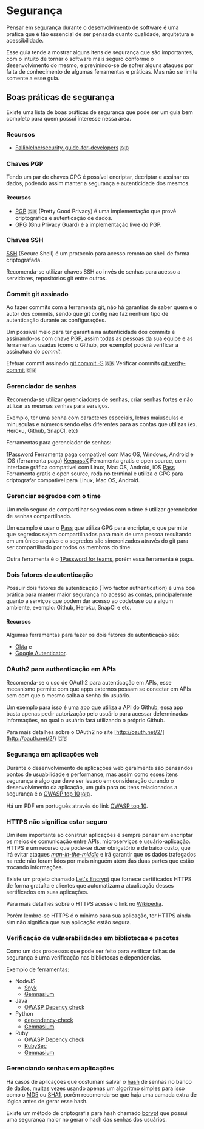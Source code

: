 # Segurança

Pensar em segurança durante o desenvolvimento de software é uma prática que é
tão essencial de ser pensada quanto qualidade, arquitetura e acessibilidade.

Esse guia tende a mostrar alguns itens de segurança que são importantes, com o
intuito de tornar o software mais seguro conforme o desenvolvimento do mesmo,
e previnindo-se de sofrer alguns ataques por falta de conhecimento de algumas
ferramentas e práticas. Mas não se limite somente a esse guia.

## Boas práticas de segurança

Existe uma lista de boas práticas de segurança que pode ser um guia bem completo
para quem possui interesse nessa área.

### Recursos

- [FallibleInc/security-guide-for-developers](https://github.com/FallibleInc/security-guide-for-developers)
  :uk:

### Chaves PGP

Tendo um par de chaves GPG é possível encriptar, decriptar e assinar os dados,
podendo assim manter a segurança e autenticidade dos mesmos.

#### Recursos

- [PGP](https://en.wikipedia.org/wiki/Pretty_Good_Privacy) :uk:
  (Pretty Good Privacy) é uma implementação que provê criptografica e autenticação
  de dados.
- [GPG](https://pt.wikipedia.org/wiki/GNU_Privacy_Guard) (Gnu Privacy Guard) é a
  implementação livre do PGP.

### Chaves SSH

[SSH](https://pt.wikipedia.org/wiki/Secure_Shell) (Secure Shell) é um protocolo
para acesso remoto ao shell de forma criptografada.

Recomenda-se utilizar chaves SSH ao invés de senhas para acesso a servidores,
repositórios git entre outros.

### Commit git assinado

Ao fazer commits com a ferramenta git, não há garantias de saber quem é o autor
dos commits, sendo que git config não faz nenhum tipo de autenticação durante as
configurações.

Um possivel meio para ter garantia na autenticidade dos commits é assinando-os
com chave PGP, assim todas as pessoas da sua equipe e as ferramentas usadas
(como o Github, por exemplo) poderá verificar a assinatura do *commit*.

Efetuar commit assinado [git commit -S](https://git-scm.com/docs/git-commit) :uk:
Verificar commits
[git verify-commit](https://git-scm.com/docs/git-verify-commit) :uk:

### Gerenciador de senhas

Recomenda-se utilizar gerenciadores de senhas, criar senhas fortes e não
utilizar as mesmas senhas para serviços.

Exemplo, ter uma senha com caracteres especiais, letras maiusculas e minusculas
e números sendo elas diferentes para as contas que utilizas (ex. Heroku, Github,
SnapCI, etc)

Ferramentas para gerenciador de senhas:

[1Password](https://1password.com/) Ferramenta paga compatível com Mac OS,
Windows, Android e iOS (ferramenta paga)
[KeepassX](https://www.keepassx.org/) Ferramenta gratis e open source, com
interface gráfica compativel com Linux, Mac OS, Android, iOS
[Pass](https://www.passwordstore.org/) Ferramenta gratis e open source, roda no
terminal e utiliza o GPG para criptografar compativel para Linux, Mac OS,
Android.

### Gerenciar segredos com o time

Um meio seguro de compartilhar segredos com o time é utilizar gerenciador de
senhas compartilhado.

Um examplo é usar o [Pass](https://www.passwordstore.org/) que utiliza GPG para
encriptar, o que permite que segredos sejam compartilhados para mais de uma
pessoa resultando em um único arquivo e o segredos são sincronizados através do
git para ser compartilhado por todos os membros do time.

Outra ferramenta é o [1Password for teams](https://1password.com/teams/), porém
essa ferramenta é paga.

### Dois fatores de autenticação

Possuir dois fatores de autenticação (Two factor authentication) é uma boa
prática para manter maior segurança no acesso as contas, principalemnte quanto a
serviços que podem dar acesso ao codebase ou a algum ambiente, exemplo: Github,
Heroku, SnapCI e etc.

#### Recursos

Algumas ferramentas para fazer os dois fatores de autenticação são:

- [Okta](https://www.okta.com/) e
- [Google Autenticator](https://www.google.com/landing/2step/).

### OAuth2 para authenticação em APIs

Recomenda-se o uso de OAuth2 para autenticação em APIs, esse mecanismo permite
com que apps externos possam se conectar em APIs sem com que o mesmo saiba a
senha do usuário.

Um exemplo para isso é uma app que utiliza a API do Github, essa app basta
apenas pedir autorização pelo usuário para acessar deferminadas informações, no
qual o usuário fará utilizando o próprio Github.

Para mais detalhes sobre o OAuth2 no site
[http://oauth.net/2/](http://oauth.net/2/) :uk:

### Segurança em aplicações web

Durante o desenvolvimento de aplicações web geralmente são pensandos pontos de
usuabilidade e performance, mas assim como esses itens segurança é algo que deve
ser levado em consideração durando o desenvolvimento da aplicação, um guia para
os itens relacionados a segurança é o
[OWASP top 10](https://www.owasp.org/index.php/Category:OWASP_Top_Ten_Project)
:uk:.

Há um PDF em português através do link
[OWASP top 10](https://owasptop10.googlecode.com/files/OWASP_Top_10_-_2013_Brazilian_Portuguese.pdf).

### HTTPS não significa estar seguro

Um item importante ao construir aplicações é sempre pensar em encriptar os meios
de comunicação entre APIs, microserviços e usuário-aplicação.  HTTPS é um
recurso que pode-se dizer obrigatório e de baixo custo, que irá evitar ataques
[*man-in-the-middle*](https://pt.wikipedia.org/wiki/Ataque_man-in-the-middle) e
irá garantir que os dados trafegados na rede não foram lidos por mais ninguém
atém das duas partes que estão trocando informações.

Existe um projeto chamado [Let's Encrypt](https://letsencrypt.org/) que fornece
certificados HTTPS de forma gratuíta e clientes que automatizam a atualização
desses sertificados em suas aplicações.

Para mais detalhes sobre o HTTPS acesse o link no
[Wikipedia](https://pt.wikipedia.org/wiki/Hyper_Text_Transfer_Protocol_Secure).

Porém lembre-se HTTPS é o minimo para sua aplicação, ter HTTPS ainda sim não
significa que sua aplicação estão segura.

### Verificação de vulnerabilidades em bibliotecas e pacotes

Como um dos processos que pode ser feito para verificar falhas de segurança é
uma verificação nas bibliotecas e dependencias.

Exemplo de ferramentas:

- NodeJS
  - [Snyk](https://github.com/Snyk/snyk)
  - [Gemnasium](https://gemnasium.com/)
- Java
  - [OWASP Depency check](https://github.com/jeremylong/DependencyCheck)
- Python
  - [dependency-check](https://pypi.python.org/pypi/dependency-check/0.1.0)
  - [Gemnasium](https://gemnasium.com/)
- Ruby
  - [OWASP Depency check](https://github.com/jeremylong/DependencyCheck)
  - [RubySec](http://rubysec.com/)
  - [Gemnasium](https://gemnasium.com/)

### Gerenciando senhas em aplicações

Há casos de aplicações que costumam salvar o
[hash](https://pt.wikipedia.org/wiki/Fun%C3%A7%C3%A3o_hash) de senhas no banco
de dados, muitas vezes usando apenas um algoritmo simples para isso como o
[MD5](https://pt.wikipedia.org/wiki/MD5) ou
[SHA1](https://pt.wikipedia.org/wiki/SHA-1), porém recomenda-se que haja uma
camada extra de lógica antes de gerar esse hash.

Existe um método de criptografia para hash chamado
[bcrypt](https://pt.wikipedia.org/wiki/Bcrypt) que possui uma segurança maior
no gerar o hash das senhas dos usuários.

